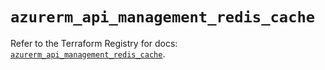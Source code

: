 # `azurerm_api_management_redis_cache`

Refer to the Terraform Registry for docs: [`azurerm_api_management_redis_cache`](https://registry.terraform.io/providers/hashicorp/azurerm/3.115.0/docs/resources/api_management_redis_cache).
